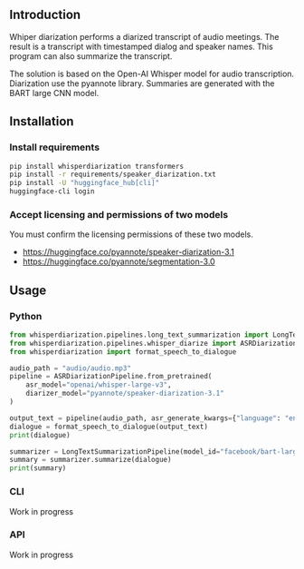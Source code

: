 ## Introduction
Whiper diarization performs a diarized transcript of audio meetings. The result is a transcript with timestamped
dialog and speaker names. This program can also summarize the transcript.

The solution is based on the Open-AI Whisper model for audio transcription. Diarization use the pyannote library.
Summaries are generated with the BART large CNN model.

## Installation

### Install requirements

```bash
pip install whisperdiarization transformers
pip install -r requirements/speaker_diarization.txt
pip install -U "huggingface_hub[cli]"
huggingface-cli login
```

### Accept licensing and permissions of two models

You must confirm the licensing permissions of these two models.

- https://huggingface.co/pyannote/speaker-diarization-3.1
- https://huggingface.co/pyannote/segmentation-3.0

## Usage

### Python

```python
from whisperdiarization.pipelines.long_text_summarization import LongTextSummarizationPipeline
from whisperdiarization.pipelines.whisper_diarize import ASRDiarizationPipeline
from whisperdiarization import format_speech_to_dialogue

audio_path = "audio/audio.mp3"
pipeline = ASRDiarizationPipeline.from_pretrained(
    asr_model="openai/whisper-large-v3",
    diarizer_model="pyannote/speaker-diarization-3.1"
)

output_text = pipeline(audio_path, asr_generate_kwargs={"language": "english"})
dialogue = format_speech_to_dialogue(output_text)
print(dialogue)

summarizer = LongTextSummarizationPipeline(model_id="facebook/bart-large-cnn")
summary = summarizer.summarize(dialogue)
print(summary)
```
### CLI

Work in progress

### API

Work in progress